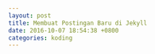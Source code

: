 ```yaml
---
layout: post
title: Membuat Postingan Baru di Jekyll
date: 2016-10-07 18:54:38 +0800
categories: koding
---
```

